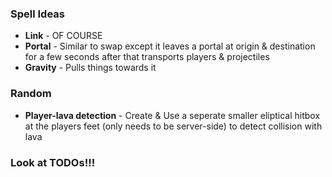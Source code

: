 ### Spell Ideas ###
- __Link__ - OF COURSE
- __Portal__ - Similar to swap except it leaves a portal at origin & destination for a few seconds after that transports players & projectiles
- __Gravity__ - Pulls things towards it

### Random ###
- __Player-lava detection__ - Create & Use a seperate smaller eliptical hitbox at the players feet (only needs to be server-side) to detect collision with lava

### Look at TODOs!!! ###
